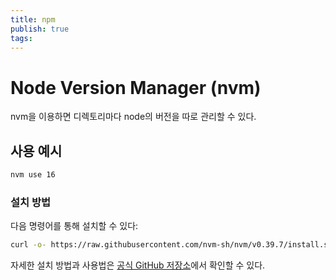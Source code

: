 ```yaml
---
title: npm
publish: true
tags:
---
```

# Node Version Manager (nvm)

nvm을 이용하면 디렉토리마다 node의 버전을 따로 관리할 수 있다.

## 사용 예시

```sh
nvm use 16
```

### 설치 방법
다음 명령어를 통해 설치할 수 있다:
```sh
curl -o- https://raw.githubusercontent.com/nvm-sh/nvm/v0.39.7/install.sh | bash
```

자세한 설치 방법과 사용법은 [공식 GitHub 저장소](https://github.com/nvm-sh/nvm)에서 확인할 수 있다.